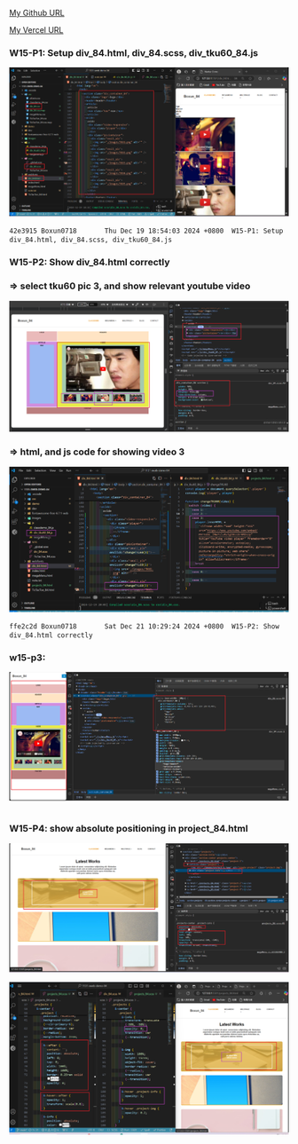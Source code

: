[My Github URL](https://github.com/Boxun0718/1131-sweb-demo-84)

[My Vercel URL](https://1131-sweb-demo-84.vercel.app/)

### W15-P1: Setup div_84.html, div_84.scss, div_tku60_84.js

![](w15-p1.png)

```
42e3915 Boxun0718       Thu Dec 19 18:54:03 2024 +0800  W15-P1: Setup div_84.html, div_84.scss, div_tku60_84.js
```

### W15-P2: Show div_84.html correctly

### => select tku60 pic 3, and show relevant youtube video

![](w15-p2-1.png)

### => html, and js code for showing video 3

![](w15-p2-2.png)

```
ffe2c2d Boxun0718       Sat Dec 21 10:29:24 2024 +0800  W15-P2: Show div_84.html correctly
```

### w15-p3:

![](w15-p3.png)

```

```

### W15-P4: show absolute positioning in project_84.html

![](w15-p4-1.png)

![](w15-p4-2.png)

```

```
